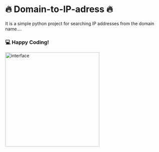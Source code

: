  # 🔥 Domain-to-IP-adress 🔥
It is a simple python project for searching IP addresses from the domain name....  

### 💻 Happy Coding!



<img src="https://drive.google.com/file/d/1NMSo65bZnU2EfJfG0FksOBY98WTONLrq/view?usp=sharing](https://drive.google.com/file/d/1NMSo65bZnU2EfJfG0FksOBY98WTONLrq/view?usp=sharing" width="300" title="interface"/> 
